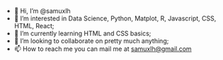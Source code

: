 - 👋 Hi, I’m @samuxlh
- 👀 I’m interested in Data Science, Python, Matplot, R, Javascript, CSS, HTML, React;
- 🌱 I’m currently learning HTML and CSS basics;
- 💞️ I’m looking to collaborate on pretty much anything;
- 📫 How to reach me you can mail me at samuxlh@gmail.com

